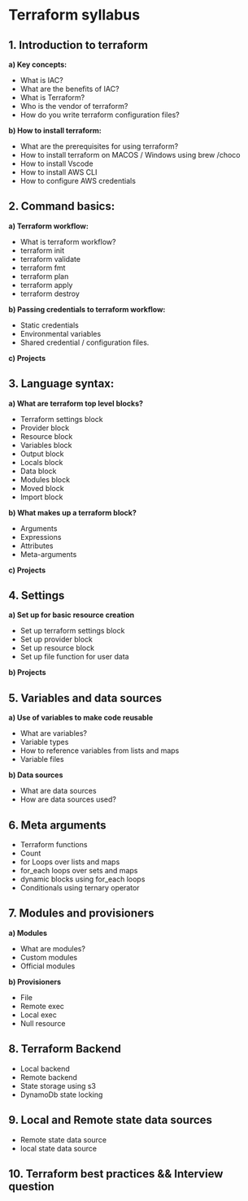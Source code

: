 # **Terraform syllabus**

## 1. Introduction to terraform
**a) Key concepts:**
- What is IAC?
- What are the benefits of IAC?
- What is Terraform?
- Who is the vendor of terraform?
- How do you write terraform configuration files?

**b) How to install terraform:**
- What are the prerequisites for using terraform?
- How to install terraform on MACOS / Windows using brew /choco
- How to install Vscode
- How to install AWS CLI
- How to configure AWS credentials

## 2. Command basics:
 **a) Terraform workflow:**
- What is terraform workflow?
- terraform init
- terraform validate
- terraform fmt
- terraform plan
- terraform apply
- terraform destroy

**b) Passing credentials to terraform workflow:**
- Static credentials
- Environmental variables
- Shared credential / configuration files.

**c) Projects** 

## 3. Language syntax:
**a) What are terraform top level blocks?**
- Terraform settings block
- Provider block
- Resource block
- Variables block
- Output block
- Locals block
- Data block
- Modules block
- Moved block
- Import block

**b) What makes up a terraform block?**
- Arguments
- Expressions
- Attributes
- Meta-arguments

**c) Projects**

## 4. Settings
**a) Set up for basic resource creation**
- Set up terraform settings block
- Set up provider block
- Set up resource block
- Set up file function for user data

**b) Projects**

## 5. Variables and data sources
**a) Use of variables to make code reusable**
- What are variables?
- Variable types
- How to reference variables from lists and maps
- Variable files

**b) Data sources**
- What are data sources
- How are data sources used?

## 6. Meta arguments
- Terraform functions
- Count
- for Loops over lists and maps
- for_each loops over sets and maps
- dynamic blocks using for_each loops
- Conditionals using ternary operator

## 7. Modules and provisioners
**a) Modules**
- What are modules?
- Custom modules
- Official modules

**b) Provisioners**
- File
- Remote exec
- Local exec
- Null resource

## 8. Terraform Backend
- Local backend
- Remote backend
- State storage using s3
- DynamoDb state locking

## 9. Local and Remote state data sources
- Remote state data source
- local state data source

## 10. Terraform best practices && Interview question
